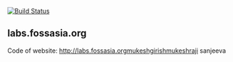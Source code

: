[![Build Status](https://travis-ci.org/fossasia/labs.fossasia.org.svg?branch=gh-pages)](https://travis-ci.org/fossasia/labs.fossasia.org)

## labs.fossasia.org

Code of website: http://labs.fossasia.orgmukeshgirishmukeshraji sanjeeva
